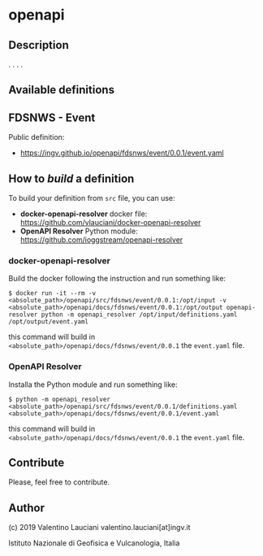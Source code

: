 # openapi

## Description
. . . .

## Available definitions
## FDSNWS - Event
Public definition:
- https://ingv.github.io/openapi/fdsnws/event/0.0.1/event.yaml

## How to *build* a definition
To build your definition from `src` file, you can use:
- **docker-openapi-resolver** docker file: https://github.com/vlauciani/docker-openapi-resolver
- **OpenAPI Resolver** Python module: https://github.com/ioggstream/openapi-resolver

### docker-openapi-resolver
Build the docker following the instruction and run something like:
```
$ docker run -it --rm -v <absolute_path>/openapi/src/fdsnws/event/0.0.1:/opt/input -v <absolute_path>/openapi/docs/fdsnws/event/0.0.1:/opt/output openapi-resolver python -m openapi_resolver /opt/input/definitions.yaml /opt/output/event.yaml
```
this command will build in `<absolute_path>/openapi/docs/fdsnws/event/0.0.1` the `event.yaml` file.

### OpenAPI Resolver
Installa the Python module and run something like:
```
$ python -m openapi_resolver <absolute_path>/openapi/src/fdsnws/event/0.0.1/definitions.yaml <absolute_path>/openapi/docs/fdsnws/event/0.0.1/event.yaml
```
this command will build in `<absolute_path>/openapi/docs/fdsnws/event/0.0.1` the `event.yaml` file.

## Contribute
Please, feel free to contribute.

## Author
(c) 2019 Valentino Lauciani valentino.lauciani[at]ingv.it

Istituto Nazionale di Geofisica e Vulcanologia, Italia
